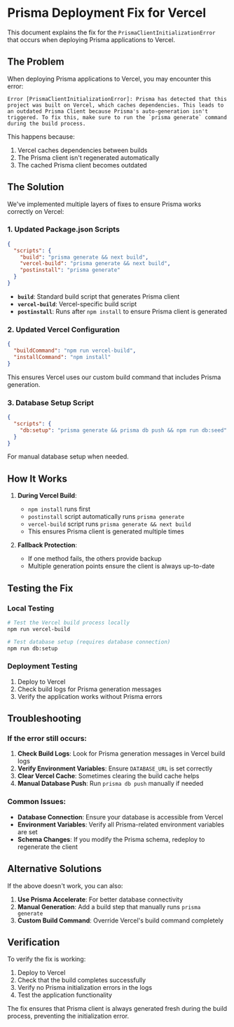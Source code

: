 # Prisma Deployment Fix for Vercel

This document explains the fix for the `PrismaClientInitializationError` that occurs when deploying Prisma applications to Vercel.

## The Problem

When deploying Prisma applications to Vercel, you may encounter this error:

```
Error [PrismaClientInitializationError]: Prisma has detected that this project was built on Vercel, which caches dependencies. This leads to an outdated Prisma Client because Prisma's auto-generation isn't triggered. To fix this, make sure to run the `prisma generate` command during the build process.
```

This happens because:
1. Vercel caches dependencies between builds
2. The Prisma client isn't regenerated automatically
3. The cached Prisma client becomes outdated

## The Solution

We've implemented multiple layers of fixes to ensure Prisma works correctly on Vercel:

### 1. Updated Package.json Scripts

```json
{
  "scripts": {
    "build": "prisma generate && next build",
    "vercel-build": "prisma generate && next build",
    "postinstall": "prisma generate"
  }
}
```

- **`build`**: Standard build script that generates Prisma client
- **`vercel-build`**: Vercel-specific build script
- **`postinstall`**: Runs after `npm install` to ensure Prisma client is generated

### 2. Updated Vercel Configuration

```json
{
  "buildCommand": "npm run vercel-build",
  "installCommand": "npm install"
}
```

This ensures Vercel uses our custom build command that includes Prisma generation.

### 3. Database Setup Script

```json
{
  "scripts": {
    "db:setup": "prisma generate && prisma db push && npm run db:seed"
  }
}
```

For manual database setup when needed.

## How It Works

1. **During Vercel Build**:
   - `npm install` runs first
   - `postinstall` script automatically runs `prisma generate`
   - `vercel-build` script runs `prisma generate && next build`
   - This ensures Prisma client is generated multiple times

2. **Fallback Protection**:
   - If one method fails, the others provide backup
   - Multiple generation points ensure the client is always up-to-date

## Testing the Fix

### Local Testing

```bash
# Test the Vercel build process locally
npm run vercel-build

# Test database setup (requires database connection)
npm run db:setup
```

### Deployment Testing

1. Deploy to Vercel
2. Check build logs for Prisma generation messages
3. Verify the application works without Prisma errors

## Troubleshooting

### If the error still occurs:

1. **Check Build Logs**: Look for Prisma generation messages in Vercel build logs
2. **Verify Environment Variables**: Ensure `DATABASE_URL` is set correctly
3. **Clear Vercel Cache**: Sometimes clearing the build cache helps
4. **Manual Database Push**: Run `prisma db push` manually if needed

### Common Issues:

- **Database Connection**: Ensure your database is accessible from Vercel
- **Environment Variables**: Verify all Prisma-related environment variables are set
- **Schema Changes**: If you modify the Prisma schema, redeploy to regenerate the client

## Alternative Solutions

If the above doesn't work, you can also:

1. **Use Prisma Accelerate**: For better database connectivity
2. **Manual Generation**: Add a build step that manually runs `prisma generate`
3. **Custom Build Command**: Override Vercel's build command completely

## Verification

To verify the fix is working:

1. Deploy to Vercel
2. Check that the build completes successfully
3. Verify no Prisma initialization errors in the logs
4. Test the application functionality

The fix ensures that Prisma client is always generated fresh during the build process, preventing the initialization error.
